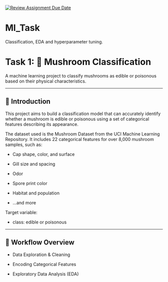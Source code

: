 [![Review Assignment Due Date](https://classroom.github.com/assets/deadline-readme-button-22041afd0340ce965d47ae6ef1cefeee28c7c493a6346c4f15d667ab976d596c.svg)](https://classroom.github.com/a/yOJqHECi)
# Ml_Task

Classification, EDA and hyperparameter tuning.

# Task 1: 🍄 Mushroom Classification

A machine learning project to classify mushrooms as edible or poisonous based on their physical characteristics.

---

## 📌 Introduction

This project aims to build a classification model that can accurately identify whether a mushroom is edible or poisonous using a set of categorical features describing its appearance.

The dataset used is the Mushroom Dataset from the UCI Machine Learning Repository. It includes 22 categorical features for over 8,000 mushroom samples, such as:

- Cap shape, color, and surface  

- Gill size and spacing  

- Odor  

- Spore print color  

- Habitat and population  

- ...and more

Target variable:

- class: edible or poisonous

---

## 🔁 Workflow Overview

- Data Exploration & Cleaning  

- Encoding Categorical Features  

- Exploratory Data Analysis (EDA)  
